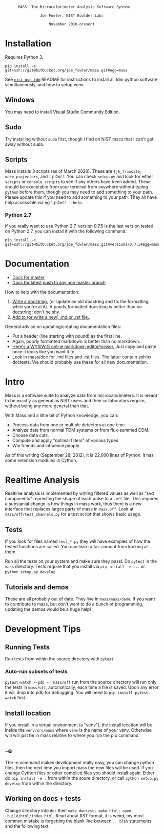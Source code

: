 

          MASS: The Microcalorimeter Analysis Software System

                    Joe Fowler, NIST Boulder Labs

                        November 2010-present

# Installation
Requires Python 3.

```  
pip install -e git+ssh://git@bitbucket.org/joe_fowler/mass.git#egg=mass
```

See [`nist-qsp-tdm`](https://bitbucket.org/nist_microcal/nist-qsp-tdm) README for instructions to install all tdm python software simultaneously, and how to setup venv.

## Windows
You may need to install Visual Studio Community Edition.

## Sudo
Try installing without `sudo` first, though I find on NIST macs that I can't get away without sudo.

## Scripts
Mass installs 3 scripts (as of March 2020). These are `ljh_truncate`, `make_projectors`, and `ljh2off`. You can check `setup.py` and look for either `scripts` or `console_scripts` to see if any others have been added. These should be executable from your terminal from anywhere without typing `python` before them, though you may need to add something to your path. Please update this if you need to add something to your path. They all have help accessible via eg `ljh2off --help`.

### Python 2.7
If you really want to use Python 2.7, version 0.7.5 is the last version tested on Python 2.7, you can install it with the following command:
```  
pip install -e git+ssh://git@bitbucket.org/joe_fowler/mass.git@versions/0.7.5#egg=mass
```

# Documentation

* [Docs for master](https://oneilg.bitbucket.io/mass/)
* [Docs for latest push to any non master branch](https://oneilg.bitbucket.io/mass_non_master/)


How to help with the documentation:

1. [Write a docstring.](https://www.python.org/dev/peps/pep-0257/#multi-line-docstrings) (or update an old docstring and fix the formatting while you're at it). A poorly formatted docstring is better than no docstring; don't be shy.
2. [Add to (or write a new) .md or .rst file.](http://commonmark.org/help/).

General advice on updating/creating documentation files:
* Put a header (line starting with pound) as the first line.
* Again, poorly formatted markdown is better than no markdown.
* [Here's a WYSIWIG online markdown editor/viewer.](https://dillinger.io/) Just copy and paste once it looks like you want it to.
* Look in mass/doc for .md files and .rst files. The latter contain sphinx doctests. We should probably use these for all new documentation.


# Intro

Mass is a software suite to analyze data from microcalorimeters.  It is meant to be exactly as general as NIST users and their collaborators require, without being any more general than that.  

With Mass and a little bit of Python knowledge, you can:

* Process data from one or multiple detectors at one time.
* Analyze data from normal TDM systems or from flux-summed CDM.
* Choose data cuts.
* Compute and apply "optimal filters" of various types.
* Win friends and influence people.

As of this writing (September 28, 2012), it is 22,000 lines of Python. It has some extension modules in Cython.

# Realtime Analysis
Realtime analysis is implemented by writing filtered values as well as "svd components" represting the shape of each pulse to a `.off` file. This requires a substanial change is how things in mass work, thus there is a new interface that replaces larges parts of mass in `mass.off`. Look at `mass/off/test_channels.py` for a test script that shows basic usage.

## Tests

If you look for files named `test_*.py` they will have examples of how the tested functions are called. You can learn a fair amount from looking at them.

Run all the tests on your system and make sure they pass!. Do `pytest` in the `mass` directory. Tests require that you install via `pip install -e ...` or `python setup.py develop`.

## Tutorials and demos

These are all probably out of date. They live in `mass/mass/demo`. If you want to contribute to mass, but don't want to do a bunch of programming, updating the demos would be a huge help!

# Development Tips

## Running Tests
Run tests from within the source directory with `pytest`

### Auto-run subsets of tests
`pytest-watch --pdb -- mass/off` run from the source directory will run only the tests in `mass/off`, automatically, each time a file is saved. Upon any error it will drop into pdb for debugging. You will need to `pip install pytest-watch` first.

## Install location
If you install in a virtual environment (a "venv"), the install location will be inside the `venv/src/mass` where `venv` is the name of your venv.
Otherwise will will just be in mass relative to where you run the pip command.

## -e
The -e command makes development really easy, you can change python files, then the next time you import mass the new files will be used. If you change Cython files or other complied files you should install again. Either do `pip install -e .` from within the soure directory, or call `python setup.py develop` from within the directory.

## Working on docs + tests
Change directory into `doc` then `make doctest; make html; open _build/html/index.html`. Read about RST format, it is weird, my most common mistake is forgetting the blank line between `.. blah` statements and the following text.
